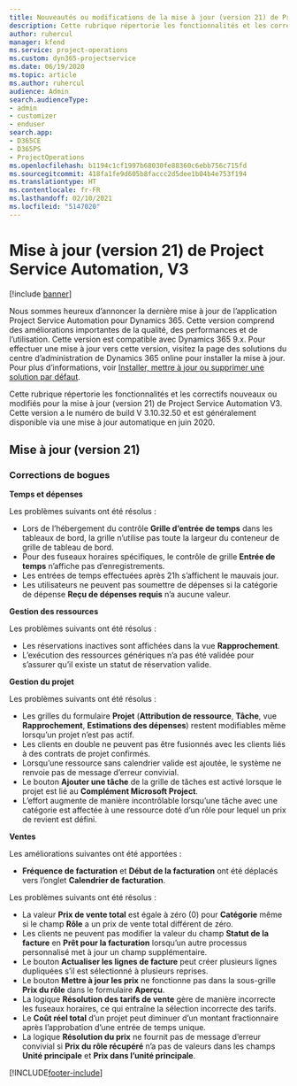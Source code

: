 ```yaml
---
title: Nouveautés ou modifications de la mise à jour (version 21) de Project Service Automation (correctif logiciel), V3
description: Cette rubrique répertorie les fonctionnalités et les correctifs disponibles pour la mise à jour (version 21) de Project Service Automation, V3.
author: ruhercul
manager: kfend
ms.service: project-operations
ms.custom: dyn365-projectservice
ms.date: 06/19/2020
ms.topic: article
ms.author: ruhercul
audience: Admin
search.audienceType:
- admin
- customizer
- enduser
search.app:
- D365CE
- D365PS
- ProjectOperations
ms.openlocfilehash: b1194c1cf1997b68030fe88360c6ebb756c715fd
ms.sourcegitcommit: 418fa1fe9d605b8faccc2d5dee1b04b4e753f194
ms.translationtype: HT
ms.contentlocale: fr-FR
ms.lasthandoff: 02/10/2021
ms.locfileid: "5147020"
---
```

# <a name="project-service-automation-update-release-21-v3"></a>Mise à jour (version 21) de Project Service Automation, V3

[!include [banner](../includes/psa-now-project-operations.md)]

Nous sommes heureux d’annoncer la dernière mise à jour de l’application Project Service Automation pour Dynamics 365. Cette version comprend des améliorations importantes de la qualité, des performances et de l’utilisation. Cette version est compatible avec Dynamics 365 9.x. Pour effectuer une mise à jour vers cette version, visitez la page des solutions du centre d’administration de Dynamics 365 online pour installer la mise à jour. Pour plus d’informations, voir [Installer, mettre à jour ou supprimer une solution par défaut](https://docs.microsoft.com/power-platform/admin/install-remove-preferred-solution).

Cette rubrique répertorie les fonctionnalités et les correctifs nouveaux ou modifiés pour la mise à jour (version 21) de Project Service Automation V3. Cette version a le numéro de build V 3.10.32.50 et est généralement disponible via une mise à jour automatique en juin 2020.

## <a name="update-release-21"></a>Mise à jour (version 21)

### <a name="bug-fixes"></a>Corrections de bogues

**Temps et dépenses**

Les problèmes suivants ont été résolus :

- Lors de l’hébergement du contrôle **Grille d’entrée de temps** dans les tableaux de bord, la grille n’utilise pas toute la largeur du conteneur de grille de tableau de bord.
- Pour des fuseaux horaires spécifiques, le contrôle de grille **Entrée de temps** n’affiche pas d’enregistrements.
- Les entrées de temps effectuées après 21h s’affichent le mauvais jour.
- Les utilisateurs ne peuvent pas soumettre de dépenses si la catégorie de dépense **Reçu de dépenses requis** n’a aucune valeur.

**Gestion des ressources**

Les problèmes suivants ont été résolus :

- Les réservations inactives sont affichées dans la vue **Rapprochement**.
- L’exécution des ressources génériques n’a pas été validée pour s’assurer qu’il existe un statut de réservation valide.

**Gestion du projet**

Les problèmes suivants ont été résolus :

- Les grilles du formulaire **Projet** (**Attribution de ressource**, **Tâche**, vue **Rapprochement**, **Estimations des dépenses**) restent modifiables même lorsqu’un projet n’est pas actif.
- Les clients en double ne peuvent pas être fusionnés avec les clients liés à des contrats de projet confirmés.
- Lorsqu’une ressource sans calendrier valide est ajoutée, le système ne renvoie pas de message d’erreur convivial.
- Le bouton **Ajouter une tâche** de la grille de tâches est activé lorsque le projet est lié au **Complément Microsoft Project**.
- L’effort augmente de manière incontrôlable lorsqu’une tâche avec une catégorie est affectée à une ressource doté d’un rôle pour lequel un prix de revient est défini.

**Ventes**

Les améliorations suivantes ont été apportées :

- **Fréquence de facturation** et **Début de la facturation** ont été déplacés vers l’onglet **Calendrier de facturation**.

Les problèmes suivants ont été résolus :

- La valeur **Prix de vente total** est égale à zéro (0) pour **Catégorie** même si le champ **Rôle** a un prix de vente total différent de zéro.
- Les clients ne peuvent pas modifier la valeur du champ **Statut de la facture** en **Prêt pour la facturation** lorsqu’un autre processus personnalisé met à jour un champ supplémentaire.
- Le bouton **Actualiser les lignes de facture** peut créer plusieurs lignes dupliquées s’il est sélectionné à plusieurs reprises.
- Le bouton **Mettre à jour les prix** ne fonctionne pas dans la sous-grille **Prix du rôle** dans le formulaire **Aperçu**.
- La logique **Résolution des tarifs de vente** gère de manière incorrecte les fuseaux horaires, ce qui entraîne la sélection incorrecte des tarifs.
- Le **Coût réel total** d’un projet peut diminuer d’un montant fractionnaire après l’approbation d’une entrée de temps unique.
- La logique **Résolution du prix** ne fournit pas de message d’erreur convivial si **Prix du rôle récupéré** n’a pas de valeurs dans les champs **Unité principale** et **Prix dans l’unité principale**.


[!INCLUDE[footer-include](../includes/footer-banner.md)]